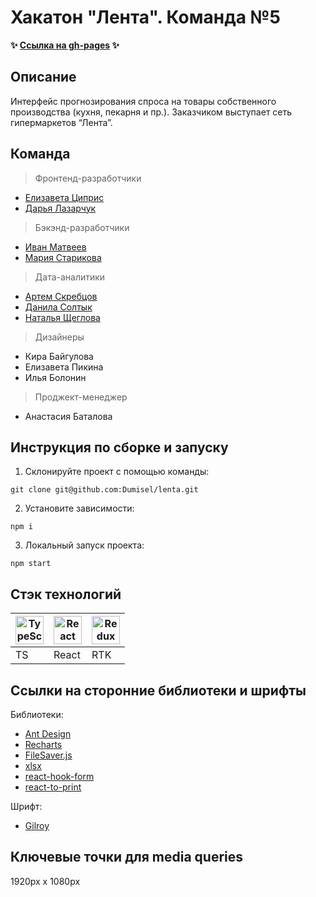 # Хакатон "Лента". Команда №5

**✨ [Ссылка на gh-pages](https://dumisel.github.io/lenta/#/) ✨**

## Описание

Интерфейс прогнозирования спроса на товары собственного производства (кухня, пекарня и пр.). Заказчиком выступает сеть гипермаркетов “Лента”.

## Команда

> Фронтенд-разработчики

- [Елизавета Циприс](https://github.com/dumisel)
- [Дарья Лазарчук](https://github.com/dashalalala24)

> Бэкэнд-разработчики

- [Иван Матвеев](https://github.com/Ivanmatv)
- [Мария Старикова ](https://github.com/Ivanmatv)

> Дата-аналитики

- [Артем Скребцов](https://github.com/Skrebcov)
- [Данила Солтык](https://github.com/Danspers)
- [Наталья Щеглова](https://github.com/NataliaShcheglova)

> Дизайнеры

- Кира Байгулова
- Елизавета Пикина
- Илья Болонин

> Проджект-менеджер

- Анастасия Баталова

## Инструкция по сборке и запуску

1. Склонируйте проект с помощью команды:

```shell
git clone git@github.com:Dumisel/lenta.git
```

2. Установите зависимости:

```shell
npm i
```

3. Локальный запуск проекта:

```shell
npm start
```

## Стэк технологий

| <a href="https://www.typescriptlang.org/" target="_blank" rel="noreferrer"><img width="45" height="45" alt="TypeScript" src="https://cdn.jsdelivr.net/gh/devicons/devicon/icons/typescript/typescript-plain.svg" /></a> | <a href="https://react.dev/" target="_blank" rel="noreferrer"><img width="45" height="45" alt="React" src="https://cdn.jsdelivr.net/gh/devicons/devicon/icons/react/react-original.svg" /></a> | <a href="https://redux-toolkit.js.org/" target="_blank" rel="noreferrer"><img width="45" height="45" alt="Redux Toolkit" src="https://cdn.jsdelivr.net/gh/devicons/devicon/icons/redux/redux-original.svg" /></a> |
| ----------------------------------------------------------------------------------------------------------------------------------------------------------------------------------------------------------------------- | ---------------------------------------------------------------------------------------------------------------------------------------------------------------------------------------------- | ----------------------------------------------------------------------------------------------------------------------------------------------------------------------------------------------------------------- |
| TS                                                                                                                                                                                                                      | React                                                                                                                                                                                          | RTK                                                                                                                                                                                                               |

## Ссылки на сторонние библиотеки и шрифты

Библиотеки:

- [Ant Design](https://ant.design/)
- [Recharts](https://recharts.org/en-US/)
- [FileSaver.js](https://github.com/eligrey/FileSaver.js)
- [xlsx](https://www.npmjs.com/package/xlsx)
- [react-hook-form](https://react-hook-form.com/)
- [react-to-print](https://github.com/gregnb/react-to-print)

Шрифт:

- [Gilroy](https://en.bestfonts.pro/font/gilroy)

## Ключевые точки для media queries

1920px x 1080px
